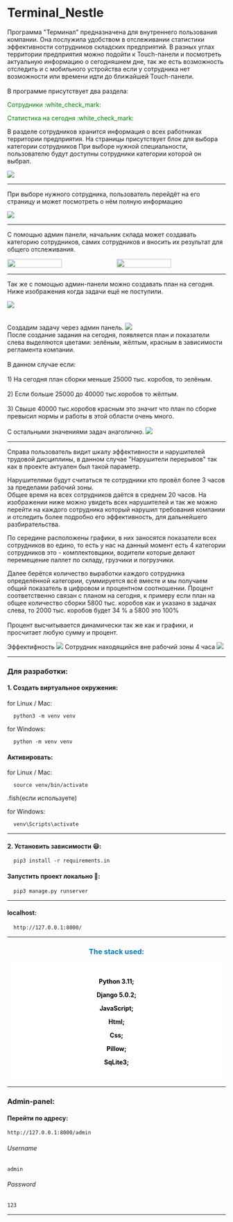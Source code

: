 <h1>Terminal_Nestle</h1>

<p>
Программа "Терминал" предназначена для внутреннего пользования компании. Она послужила
удобством в отслеживании статистики эффективности сотрудников складских
предприятий. В разных углах территории предприятия можно подойти к Touch-панели и посмотреть актуальную
информацию о сегодняшнем дне, так же есть возможность отследить 
и с мобильного устройства если у сотрудника нет возможности или времени идти
до ближайшей Touch-панели.<br><br> В программе присутствует два раздела: <br>

<p class="green">Сотрудники  :white_check_mark:<p>
<p class="green2">Статистика на сегодня  :white_check_mark:<p>

В разделе сотрудников хранится информация о всех работниках территории предприятия.
На страницы присутствует блок для выбора категории сотрудников При выборе нужной
специальности, пользователю будут доступны сотрудники категории которой он выбрал.
</p>
<img src="./readme_images/im1.png">
<hr>

<p>
При выборе нужного сотрудника, пользователь перейдёт на его страницу и
может посмотреть о нём полную информацию
</p>
<img src="./readme_images/im2.png">
<hr>

<p>
С помощью админ панели, начальник склада может создавать категорию сотрудников,
самих сотрудников и вносить их результат для общего отслеживания. 
</p>

<div class="block_flex">
    <img src="./readme_images/im3.png">
    <img src="./readme_images/im4.png">
</div>
<hr>

<p>
Так же с помощью админ-панели можно создавать план на сегодня. Ниже изображения
когда задачи ещё не поступили.
</p>
<img src="./readme_images/im5.png">
<br><br><br>
Создадим задачу через админ панель.
<img src="./readme_images/im6.png">

<br>
После создание задания на сегодня, появляется план и показатели слева выделяются
цветами: зелёным, жёлтым, красным в зависимости регламента компании. <br><br>
В данном случае если: <br><br>
1) На сегодня план сборки меньше 25000 тыс. коробов, то зелёным.<br><br>
2) Если больше 25000 до 40000 тыс.коробов то жёлтым. <br><br>
3) Свыше 40000 тыс.коробов красным это значит что план по сборке
превысил нормы и работы в этой области очень много.
<br><br>
С остальными значениями задач анаголично.
<img src="./readme_images/im7.png">
<hr>

<p>
Справа пользователь видит шкалу эффективности и нарушителей 
трудовой дисциплины, в данном случае "Нарушители перерывов" так как в проекте актуален был
такой параметр. <br>

Нарушителями будут считаться те сотрудники кто провёл более 3 часов
за пределами рабочий зоны. <br>
Общее время на всех сотрудников даётся в среднем 20 часов.
На изображении ниже можно увидеть всех нарушителей и так же можно
перейти на каждого сотрудника который нарушил требования компании
и отследить более подробно его эффективность, для дальнейшего разбирательства.<br>

По середине расположены графики, в них заносятся показатели всех сотрудников во едино, то есть
у нас на данный момент есть 4 категории сотрудников это - комплектовщики, 
водители которые делают перемещение паллет по складу, грузчики и погрузчики.
<br>

Далее берётся количество выработки каждого сотрудника определённой категории,
суммируется всё вместе и мы получаем общий показатель в цифровом и процентном соотношении.
Процент соответственно связан с планом на сегодня, к примеру если план на общее количество
сборки 5800 тыс. коробов как и указано в задачах слева, то 2000 тыс. коробов будет 34 %
а 5800 это 100%
<br><br>
Процент высчитывается динамически так же как и графики, и просчитает любую 
сумму и процент.
</p>
Эффектифность
<img src="./readme_images/im8.png">
Сотрудник находящийся вне рабочий зоны 4 часа
<img src="./readme_images/im9.png">
<hr>

<style>
.green {
    color: green;
}
.green2 {
    color: green;
}
.green2 {
    color: green;
}
.block_flex {
    display: flex;
}
.block_flex img {
    width: 50%
}
.blue {
    color: #007CBA; 
}
</style>

<h3>Для разработки:</h3>

#### 1. Создать виртуальное окружения:
for Linux / Mac: <br>

      python3 -m venv venv

for Windows: <br>

      python -m venv venv

#### Активировать:
for Linux / Mac: <br>

      source venv/bin/activate 
.fish(если используете)

for Windows: <br>

      venv\Scripts\activate
   
<hr>

#### 2. Установить зависимости &#128515;:
      pip3 install -r requirements.in
#### Запустить проект локально &#129300;:
      pip3 manage.py runserver
<hr>

#### localhost:
      http://127.0.0.1:8000/
<hr>

<h3 align="center" class="blue">The stack used:</h3>

<div align="center" style="background-color: white; padding: 20px; border-radius: 5px;">

<b><p style="color: black;">Python 3.11;</p></b>
<b><p style="color: black;">Django 5.0.2;</p></b>
<b><p style="color: black;">JavaScript;</p></b>
<b><p style="color: black;">Html;</p></b>
<b><p style="color: black;">Css;</p></b>
<b><p style="color: black;">Pillow;</p></b>
<b><p style="color: black;">SqLite3;</p></b>

</div>

<hr>

<h3>Admin-panel:</h3>

#### Перейти по адресу:
    http://127.0.0.1:8000/admin

###### Username
    admin
###### Password
    123
<hr>